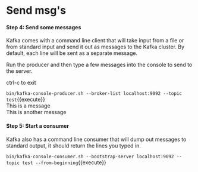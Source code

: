 # Send msg's

#### Step 4: Send some messages

Kafka comes with a command line client that will take input from a file or from standard input and send it out as messages to the Kafka cluster. By default, each line will be sent as a separate message.   

Run the producer and then type a few messages into the console to send to the server.

ctrl-c to exit   

`bin/kafka-console-producer.sh --broker-list localhost:9092 --topic test`{{execute}}   
This is a message   
This is another message   


#### Step 5: Start a consumer

Kafka also has a command line consumer that will dump out messages to standard output, it should return the lines you typed in.   


`bin/kafka-console-consumer.sh --bootstrap-server localhost:9092 --topic test --from-beginning`{{execute}}